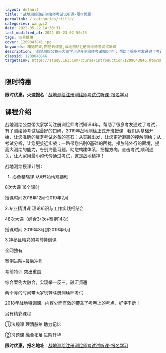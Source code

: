 ```yaml
---
layout: default
title: '战地测绘注册测绘师考试试听课-限时优惠'
permalink: /:categories/:title/
categories: wangyi2
date: 2022-05-22 14:30:31
last_modified_at: 2022-05-23 02:50:45
tags: 网易提供
cover: 1209043846.jpg
keywords: 精选网课,网易云课堂,战地测绘注册测绘师考试试听课
description: '战地测绘公益带大家学习注册测绘师考试知识4年，帮助了很多考友通过了考试，有了测绘师考试届最好的口碑，2019年战地测绘正'
classid: 1209043846
targetlink: https://study.163.com/course/introduction/1209043846.htm?share=1&shareId=1025206652&utm_campaign=share&utm_medium=iphoneShare&utm_source=&utm_u=1025206652
---
```


## 限时特惠

**限时优惠，火速报名**：[战地测绘注册测绘师考试试听课-报名学习](https://study.163.com/course/introduction/1209043846.htm?share=1&shareId=1025206652&utm_campaign=share&utm_medium=iphoneShare&utm_source=&utm_u=1025206652)

## 课程介绍

战地测绘公益带大家学习注册测绘师考试知识4年，帮助了很多考友通过了考试，有了测绘师考试届最好的口碑，2019年战地测绘正式开班授课，我们从基础开始，让您准确的奠定考试必备的基石；从实践出发，让您更近距离的接触测绘；从考试分析，让您更接近实战；一路带您告别0基础的困扰，摆脱纯外行的囧境，提高大测绘的能力，告别海量习题，助您构建体系，把握方向，直击考试,顺利通关，让大家用最小的代价通过考试，这是战地精神！

战地测绘授课计划：

1. 必备基础课 从0开始构建基础

8次大课 16个课时

授课时间2018年12月-2019年2月

2.专业精讲课 理论知识与工作实践相结合

48次大课（综合34次+案例14次）

授课时间 2019年3月到2019年6月

3.神秘且精彩的考前特训课

全网独有

案例进阶+最后冲刺

考前特训 突出重围

综合案例大融合，实现举一反三，融汇贯通

两个月的时间带大家玩转注册测绘师考试

2018年战地特训课，内容少而有效的覆盖了考卷上的考点，好评不断！

另有精彩课程

①法规课 理清脉络 助力记忆

②习题课 融合拓展 进阶升华

**限时优惠，报名地址**：[战地测绘注册测绘师考试试听课-报名学习](https://study.163.com/course/introduction/1209043846.htm?share=1&shareId=1025206652&utm_campaign=share&utm_medium=iphoneShare&utm_source=&utm_u=1025206652)

